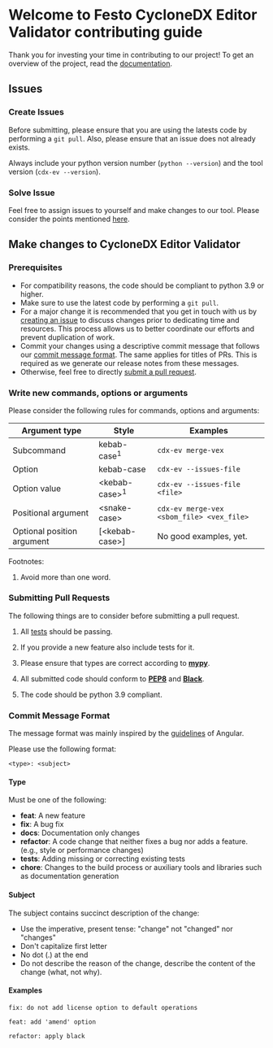 # Welcome to Festo CycloneDX Editor Validator contributing guide

Thank you for investing your time in contributing to our project! To get an overview of the project, read the [documentation](./index.md).

## Issues

### Create Issues

Before submitting, please ensure that you are using the latests code by performing a `git pull`. Also, please ensure that an issue does not already exists.

Always include your python version number (`python --version`) and the tool version (`cdx-ev --version`).

### Solve Issue

Feel free to assign issues to yourself and make changes to our tool. Please consider the points mentioned [here](#make-changes-to-cyclonedx-editor-validator).

## Make changes to CycloneDX Editor Validator

### Prerequisites

- For compatibility reasons, the code should be compliant to python 3.9 or higher.
- Make sure to use the latest code by performing a `git pull`.
- For a major change it is recommended that you get in touch with us by [creating an issue](#create-issues) to discuss changes prior to dedicating time and resources. This process allows us to better coordinate our efforts and prevent duplication of work.
- Commit your changes using a descriptive commit message that follows our [commit message format](##commit-message-format). The same applies for titles of PRs. This is required as we generate our release notes from these messages.
- Otherwise, feel free to directly [submit a pull request](#submitting-pull-requests).

### Write new commands, options or arguments

Please consider the following rules for commands, options and arguments:

| Argument type              | Style                          | Examples                                  |
|----------------------------|--------------------------------|-------------------------------------------|
| Subcommand                 | kebab-case<sup>1</sup>         | `cdx-ev merge-vex`                        |
| Option                     | kebab-case                     | `cdx-ev --issues-file`                    |
| Option value               | &lt;kebab-case&gt;<sup>1</sup> | `cdx-ev --issues-file <file>`             |
| Positional argument        | &lt;snake-case&gt;             | `cdx-ev merge-vex <sbom_file> <vex_file>` |
| Optional position argument | [&lt;kebab-case&gt;]           | No good examples, yet.                    |

Footnotes:

1. Avoid more than one word.

### Submitting Pull Requests

The following things are to consider before submitting a pull request.

1. All [tests](https://github.com/Festo-se/cyclonedx-editor-validator/tree/main/tests) should be passing.

2. If you provide a new feature also include tests for it.

3. Please ensure that types are correct according to [__mypy__][mypy].

4. All submitted code should conform to [__PEP8__][pep8] and [__Black__][black].

5. The code should be python 3.9 compliant.

[black]: https://black.readthedocs.io/en/stable/index.html
[pep8]: https://www.python.org/dev/peps/pep-0008/
[mypy]: https://www.mypy-lang.org/

### Commit Message Format

The message format was mainly inspired by the [guidelines](https://github.com/angular/angular.js/blob/master/DEVELOPERS.md#-git-commit-guidelines) of Angular.

Please use the following format:

```format
<type>: <subject>
```

#### Type

Must be one of the following:

- **feat**: A new feature
- **fix**: A bug fix
- **docs**: Documentation only changes
- **refactor**: A code change that neither fixes a bug nor adds a feature. (e.g., style or performance changes)
- **tests**: Adding missing or correcting existing tests
- **chore**: Changes to the build process or auxiliary tools and libraries such as documentation generation

#### Subject

The subject contains succinct description of the change:

- Use the imperative, present tense: "change" not "changed" nor "changes"
- Don't capitalize first letter
- No dot (.) at the end
- Do not describe the reason of the change, describe the content of the change (what, not why).

#### Examples
`fix: do not add license option to default operations`

`feat: add 'amend' option`

`refactor: apply black`
